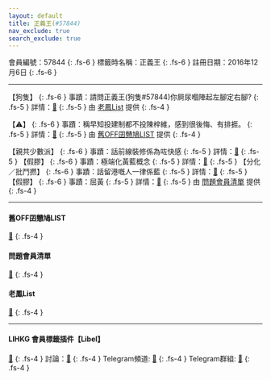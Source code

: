 ```yaml
---
layout: default
title: 正義王(#57844)
nav_exclude: true
search_exclude: true
---
```


會員編號：57844
{: .fs-6 }
標籤時名稱：正義王
{: .fs-6 }
註冊日期：2016年12月6日
{: .fs-6 }

---


<div class="code-example" markdown="1">

【狗隻】
{: .fs-6 }
事蹟：請問正義王(狗隻#57844)你屙尿嗰陣起左腳定右腳?
{: .fs-5 }
詳情：[🔗](https://lih.kg/1942802)
{: .fs-5 }
由 [老鳳List](#老鳳list) 提供
{: .fs-4 }

</div>
<div class="code-example" markdown="1">

【⚠️】
{: .fs-6 }
事蹟：稱早知投建制都不投陳梓維，感到很後悔、有排捱。
{: .fs-5 }
詳情：[🔗](https://lih.kg/eJiikT)
{: .fs-5 }
由 [舊OFF囝戇鳩LIST](#舊off囝戇鳩list) 提供
{: .fs-4 }


</div>
<div class="code-example" markdown="1">

【親共少數派】
{: .fs-6 }
事蹟：話前線裝修係為咗快感
{: .fs-5 }
詳情：[🔗](https://lih.kg/aoJfbbV)
{: .fs-5 }
【假膠】
{: .fs-6 }
事蹟：極端化黃藍概念
{: .fs-5 }
詳情：[🔗](https://lih.kg/bfKoydV)
{: .fs-5 }
【分化／批鬥撚】
{: .fs-6 }
事蹟：話留港嘅人一律係藍
{: .fs-5 }
詳情：[🔗](https://lih.kg/icxbCT)
{: .fs-5 }
【假膠】
{: .fs-6 }
事蹟：屈黃
{: .fs-5 }
詳情：[🔗](https://lih.kg/gtCeiT)
{: .fs-5 }
由 [問題會員清單](#問題會員清單) 提供
{: .fs-4 }

</div>

---

#### 舊OFF囝戇鳩LIST
[🔗](https://bit.ly/lihkg_on9_list)
{: .fs-4 }
#### 問題會員清單
[🔗](https://github.com/V4KFDgEw8T/rccnmlhnzv)
{: .fs-4 }
#### 老鳳List
[🔗](https://lihkg.com/thread/2808424)
{: .fs-4 }

---

#### LIHKG 會員標籤插件【Libel】
[🔗](https://kitce.github.io/libel)
{: .fs-4 }
討論：[🔗](https://lih.kg/2841778)
{: .fs-4 }
Telegram頻道: [🔗](https://t.me/LibelOfficialChannel)
{: .fs-4 }
Telegram群組: [🔗](https://t.me/LibelOfficialGroup)
{: .fs-4 }
